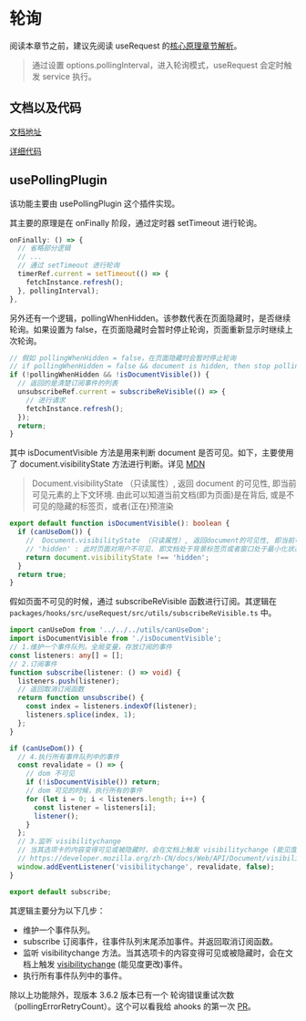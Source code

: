 # 轮询

阅读本章节之前，建议先阅读 useRequest 的[核心原理章节解析](/hooks/request/use-request)。

> 通过设置 options.pollingInterval，进入轮询模式，useRequest 会定时触发 service 执行。

## 文档以及代码

[文档地址](https://ahooks.js.org/zh-CN/hooks/use-request/polling)

[详细代码](https://github.com/GpingFeng/hooks/blob/guangping%2Fread-code/packages/hooks/src/useRequest/src/plugins/usePollingPlugin.ts)

## usePollingPlugin

该功能主要由 usePollingPlugin 这个插件实现。

其主要的原理是在 onFinally 阶段，通过定时器 setTimeout 进行轮询。

```ts
onFinally: () => {
  // 省略部分逻辑
  // ...
  // 通过 setTimeout 进行轮询
  timerRef.current = setTimeout(() => {
    fetchInstance.refresh();
  }, pollingInterval);
},
```

另外还有一个逻辑，pollingWhenHidden。该参数代表在页面隐藏时，是否继续轮询。如果设置为 false，在页面隐藏时会暂时停止轮询，页面重新显示时继续上次轮询。

```ts
// 假如 pollingWhenHidden = false，在页面隐藏时会暂时停止轮询
// if pollingWhenHidden = false && document is hidden, then stop polling and subscribe revisible
if (!pollingWhenHidden && !isDocumentVisible()) {
  // 返回的是清楚订阅事件的列表
  unsubscribeRef.current = subscribeReVisible(() => {
    // 进行请求
    fetchInstance.refresh();
  });
  return;
}
```

其中 isDocumentVisible 方法是用来判断 document 是否可见。如下，主要使用了 document.visibilityState 方法进行判断。详见 [MDN](https://developer.mozilla.org/zh-CN/docs/Web/API/Document/visibilityState)

> Document.visibilityState （只读属性）, 返回 document 的可见性, 即当前可见元素的上下文环境. 由此可以知道当前文档(即为页面)是在背后, 或是不可见的隐藏的标签页，或者(正在)预渲染

```ts
export default function isDocumentVisible(): boolean {
  if (canUseDom()) {
    //  Document.visibilityState （只读属性）, 返回document的可见性, 即当前可见元素的上下文环境. 由此可以知道当前文档(即为页面)是在背后, 或是不可见的隐藏的标签页，或者(正在)预渲染
    // 'hidden' : 此时页面对用户不可见. 即文档处于背景标签页或者窗口处于最小化状态，或者操作系统正处于 '锁屏状态' .
    return document.visibilityState !== 'hidden';
  }
  return true;
}
```

假如页面不可见的时候，通过 subscribeReVisible 函数进行订阅。其逻辑在 `packages/hooks/src/useRequest/src/utils/subscribeReVisible.ts` 中。

```ts
import canUseDom from '../../../utils/canUseDom';
import isDocumentVisible from './isDocumentVisible';
// 1.维护一个事件队列。全局变量，存放订阅的事件
const listeners: any[] = [];
// 2.订阅事件
function subscribe(listener: () => void) {
  listeners.push(listener);
  // 返回取消订阅函数
  return function unsubscribe() {
    const index = listeners.indexOf(listener);
    listeners.splice(index, 1);
  };
}

if (canUseDom()) {
  // 4.执行所有事件队列中的事件
  const revalidate = () => {
    // dom 不可见
    if (!isDocumentVisible()) return;
    // dom 可见的时候，执行所有的事件
    for (let i = 0; i < listeners.length; i++) {
      const listener = listeners[i];
      listener();
    }
  };
  // 3.监听 visibilitychange
  // 当其选项卡的内容变得可见或被隐藏时，会在文档上触发 visibilitychange (能见度更改)事件。
  // https://developer.mozilla.org/zh-CN/docs/Web/API/Document/visibilitychange_event
  window.addEventListener('visibilitychange', revalidate, false);
}

export default subscribe;
```

其逻辑主要分为以下几步：

- 维护一个事件队列。
- subscribe 订阅事件，往事件队列末尾添加事件。并返回取消订阅函数。
- 监听 visibilitychange 方法。当其选项卡的内容变得可见或被隐藏时，会在文档上触发 [visibilitychange](https://developer.mozilla.org/zh-CN/docs/Web/API/Document/visibilitychange_event) (能见度更改)事件。
- 执行所有事件队列中的事件。

除以上功能除外，现版本 3.6.2 版本已有一个 轮询错误重试次数（pollingErrorRetryCount）。这个可以看我给 ahooks 的第一次 [PR](https://github.com/alibaba/hooks/pull/1657)。
